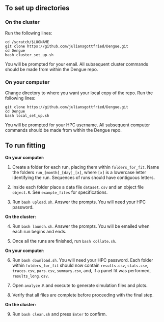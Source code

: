 ## To set up directories

### On the cluster

Run the following lines:
```
cd /scratch/$LOGNAME
git clone https://github.com/juliansgottfried/Dengue.git
cd Dengue
bash cluster_set_up.sh
```
You will be prompted for your email. All subsequent cluster commands should be made from within the Dengue repo.

### On your computer

Change directory to where you want your local copy of the repo.
Run the following lines:
```
git clone https://github.com/juliansgottfried/Dengue.git
cd Dengue
bash local_set_up.sh
```
You will be prompted for your HPC username. All subsequent computer commands should be made from within the Dengue repo.

## To run fitting

**On your computer:**

1. Create a folder for each run, placing them within `folders_for_fit`. Name the folders `run_[month]_[day]_[x]`, where `[x]` is a lowercase letter identifying the run. Sequences of runs should have contiguous letters.

2. Inside each folder place a data file `dataset.csv` and an object file `object.R`. See `example_files` for specifications.

3. Run `bash upload.sh`. Answer the prompts. You will need your HPC password.

**On the cluster:**

4. Run `bash launch.sh`. Answer the prompts. You will be emailed when each run begins and ends.

5. Once all the runs are finished, run `bash collate.sh`.

**On your computer:**

6. Run `bash download.sh`. You will need your HPC password. Each folder within `folders_for_fit` should now contain `results.csv`, `stats.csv`, `traces.csv`, `pars.csv`, `summary.csv`, and, if a panel fit was performed, `results_long.csv`.

7. Open `analyze.R` and execute to generate simulation files and plots.

8. Verify that all files are complete before proceeding with the final step.

**On the cluster:**

9. Run `bash clean.sh` and press `Enter` to confirm.
